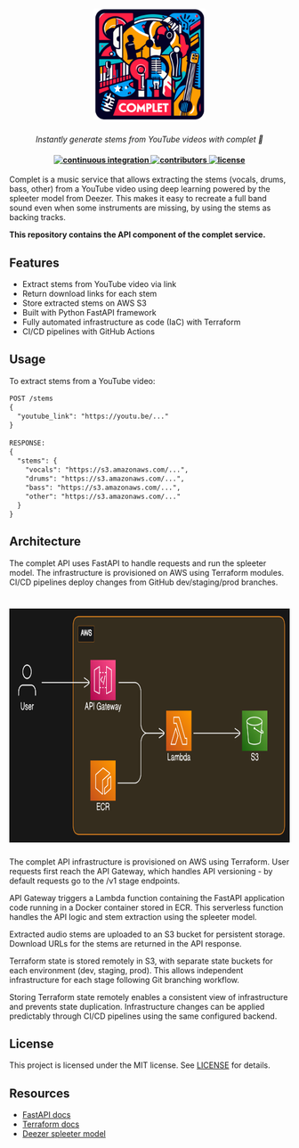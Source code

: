<h1 align="center">
  <img src="./.github/assets/complet-logo.svg" width="200" height="200" alt="Complet logo, generated with AI">
</h1>

<p align="center">
  <i align="center">Instantly generate stems from YouTube videos with complet 🎸</i>
</p>

<h4 align="center">
  <a href="https://github.com/damarals/complet-api/actions/workflows/terraform_apply.yml">
    <img src="https://img.shields.io/github/actions/workflow/status/damarals/complet-api/terraform_apply.yml?branch=main&label=pipeline&style=flat-square" alt="continuous integration" style="height: 20px;">
  </a>
  <a href="https://github.com/damarals/complet-api/graphs/contributors">
    <img src="https://img.shields.io/github/contributors-anon/damarals/complet-api?color=yellow&style=flat-square" alt="contributors" style="height: 20px;">
  </a>
  <a href="https://opensource.org/license/mit/">
    <img src="https://img.shields.io/github/license/damarals/complet-api?color=blue&style=flat-square&label=license" alt="license" style="height: 20px;">
  </a>
</h4>

Complet is a music service that allows extracting the stems (vocals, drums, bass, other) from a YouTube video using deep learning powered by the spleeter model from Deezer. This makes it easy to recreate a full band sound even when some instruments are missing, by using the stems as backing tracks.

**This repository contains the API component of the complet service.**

## Features

- Extract stems from YouTube video via link 
- Return download links for each stem
- Store extracted stems on AWS S3
- Built with Python FastAPI framework
- Fully automated infrastructure as code (IaC) with Terraform
- CI/CD pipelines with GitHub Actions

## Usage

To extract stems from a YouTube video:

```
POST /stems
{
  "youtube_link": "https://youtu.be/..."  
}

RESPONSE:
{
  "stems": {
    "vocals": "https://s3.amazonaws.com/...",
    "drums": "https://s3.amazonaws.com/...", 
    "bass": "https://s3.amazonaws.com/...",
    "other": "https://s3.amazonaws.com/..."
  }
}
```

## Architecture

The complet API uses FastAPI to handle requests and run the spleeter model. The infrastructure is provisioned on AWS using Terraform modules. CI/CD pipelines deploy changes from GitHub dev/staging/prod branches.

<h1 align="center">
  <img src="./.github/assets/architecture-diagram.svg" width="920" height="420" alt="Complet API AWS architecture diagram">
</h1>

The complet API infrastructure is provisioned on AWS using Terraform. User requests first reach the API Gateway, which handles API versioning - by default requests go to the /v1 stage endpoints.

API Gateway triggers a Lambda function containing the FastAPI application code running in a Docker container stored in ECR. This serverless function handles the API logic and stem extraction using the spleeter model.

Extracted audio stems are uploaded to an S3 bucket for persistent storage. Download URLs for the stems are returned in the API response.

Terraform state is stored remotely in S3, with separate state buckets for each environment (dev, staging, prod). This allows independent infrastructure for each stage following Git branching workflow.

Storing Terraform state remotely enables a consistent view of infrastructure and prevents state duplication. Infrastructure changes can be applied predictably through CI/CD pipelines using the same configured backend.

<!-- TODO: make cotributing section -->
<!-- ## Contributing -->

<!-- Contributions to the complet API are welcome! Please check out the [contributing guide](CONTRIBUTING.md) for more info on how to get started. -->

## License

This project is licensed under the MIT license. See [LICENSE](LICENSE) for details.

## Resources

- [FastAPI docs](https://fastapi.tiangolo.com/)
- [Terraform docs](https://www.terraform.io/docs)
- [Deezer spleeter model](https://github.com/deezer/spleeter)
